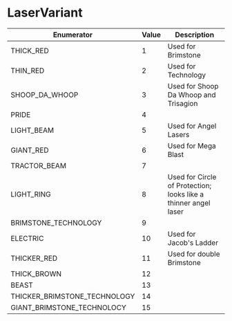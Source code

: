 # LaserVariant

| Enumerator                     | Value | Description                                                     |
| ------------------------------ | ----- | --------------------------------------------------------------- |
| THICK\_RED                     | 1     | Used for Brimstone                                              |
| THIN\_RED                      | 2     | Used for Technology                                             |
| SHOOP\_DA\_WHOOP               | 3     | Used for Shoop Da Whoop and Trisagion                           |
| PRIDE                          | 4     |                                                                 |
| LIGHT\_BEAM                    | 5     | Used for Angel Lasers                                           |
| GIANT\_RED                     | 6     | Used for Mega Blast                                             |
| TRACTOR\_BEAM                  | 7     |                                                                 |
| LIGHT\_RING                    | 8     | Used for Circle of Protection; looks like a thinner angel laser |
| BRIMSTONE\_TECHNOLOGY          | 9     |                                                                 |
| ELECTRIC                       | 10    | Used for Jacob's Ladder                                         |
| THICKER\_RED                   | 11    | Used for double Brimstone                                       |
| THICK\_BROWN                   | 12    |                                                                 |
| BEAST                          | 13    |                                                                 |
| THICKER\_BRIMSTONE\_TECHNOLOGY | 14    |                                                                 |
| GIANT\_BRIMSTONE\_TECHNOLOCY   | 15    |                                                                 |

